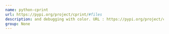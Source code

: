 ```yaml
---
name: python-cprint
url: https://pypi.org/project/cprint/#files
description: and debugging with color. URL : https://pypi.org/project/cprint/#files Groups : None
group: None
---
```

